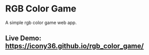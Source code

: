 # RGB Color Game

A simple rgb color game web app.

## Live Demo: https://icony36.github.io/rgb_color_game/
